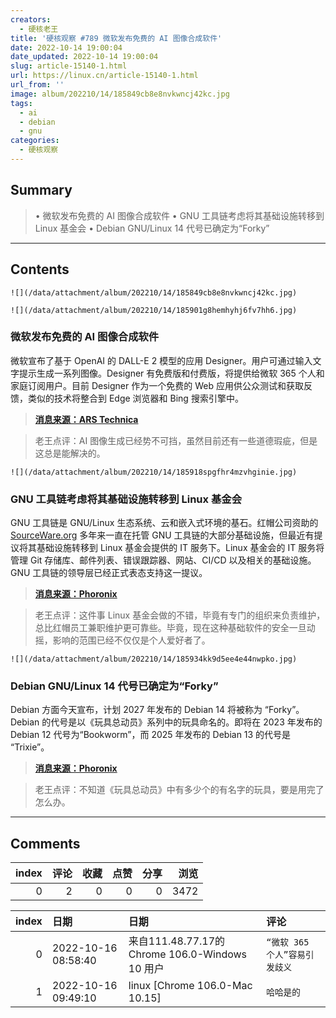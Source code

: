 ```yaml
---
creators:
  - 硬核老王
title: '硬核观察 #789 微软发布免费的 AI 图像合成软件'
date: 2022-10-14 19:00:04
date_updated: 2022-10-14 19:00:04
slug: article-15140-1.html
url: https://linux.cn/article-15140-1.html
url_from: ''
image: album/202210/14/185849cb8e8nvkwncj42kc.jpg
tags:
  - ai
  - debian
  - gnu
categories:
  - 硬核观察
---
```


## Summary

> • 微软发布免费的 AI 图像合成软件 • GNU 工具链考虑将其基础设施转移到 Linux 基金会 • Debian GNU/Linux 14 代号已确定为“Forky”

***

<!-- more -->

## Contents

`![](/data/attachment/album/202210/14/185849cb8e8nvkwncj42kc.jpg)`

`![](/data/attachment/album/202210/14/185901g8hemhyhj6fv7hh6.jpg)`

### 微软发布免费的 AI 图像合成软件

微软宣布了基于 OpenAI 的 DALL-E 2 模型的应用 Designer。用户可通过输入文字提示生成一系列图像。Designer 有免费版和付费版，将提供给微软 365 个人和家庭订阅用户。目前 Designer 作为一个免费的 Web 应用供公众测试和获取反馈，类似的技术将整合到 Edge 浏览器和 Bing 搜索引擎中。

> 
> **[消息来源：ARS Technica](https://arstechnica.com/information-technology/2022/10/microsoft-integrates-ai-image-generator-into-edge-bing-and-a-new-app/)**
> 
> 
> 

> 
> 老王点评：AI 图像生成已经势不可挡，虽然目前还有一些道德瑕疵，但是这总是能解决的。
> 
> 
> 

`![](/data/attachment/album/202210/14/185918spgfhr4mzvhginie.jpg)`

### GNU 工具链考虑将其基础设施转移到 Linux 基金会

GNU 工具链是 GNU/Linux 生态系统、云和嵌入式环境的基石。红帽公司资助的 [SourceWare.org](http://sourceware.org/) 多年来一直在托管 GNU 工具链的大部分基础设施，但最近有提议将其基础设施转移到 Linux 基金会提供的 IT 服务下。Linux 基金会的 IT 服务将管理 Git 存储库、邮件列表、错误跟踪器、网站、CI/CD 以及相关的基础设施。GNU 工具链的领导层已经正式表态支持这一提议。

> 
> **[消息来源：Phoronix](https://www.phoronix.com/news/GNU-Toolchain-Leaders-LF-IT)**
> 
> 
> 

> 
> 老王点评：这件事 Linux 基金会做的不错，毕竟有专门的组织来负责维护，总比红帽员工兼职维护更可靠些。毕竟，现在这种基础软件的安全一旦动摇，影响的范围已经不仅仅是个人爱好者了。
> 
> 
> 

`![](/data/attachment/album/202210/14/185934kk9d5ee4e44nwpko.jpg)`

### Debian GNU/Linux 14 代号已确定为“Forky”

Debian 方面今天宣布，计划 2027 年发布的 Debian 14 将被称为 “Forky”。Debian 的代号是以《玩具总动员》系列中的玩具命名的。即将在 2023 年发布的 Debian 12 代号为“Bookworm”，而 2025 年发布的 Debian 13 的代号是 “Trixie”。

> 
> **[消息来源：Phoronix](https://www.phoronix.com/news/Debian-14-Forky)**
> 
> 
> 

> 
> 老王点评：不知道《玩具总动员》中有多少个的有名字的玩具，要是用完了怎么办。
> 
> 
>

***

## Comments


|   index |   评论 |   收藏 |   点赞 |   分享 |   浏览 |
|--------:|-------:|-------:|-------:|-------:|-------:|
|       0 |      2 |      0 |      0 |      0 |   3472 |

|   index | 日期                | 日期                                            | 评论                          |
|--------:|:--------------------|:------------------------------------------------|:------------------------------|
|       0 | 2022-10-16 08:58:40 | 来自111.48.77.17的 Chrome 106.0-Windows 10 用户 | `“微软 365 个人”容易引发歧义` |
|       1 | 2022-10-16 09:49:10 | linux [Chrome 106.0-Mac 10.15]                  | `哈哈是的`                    |
